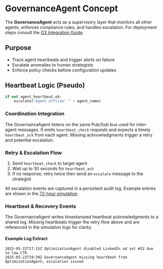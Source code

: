 # GovernanceAgent Concept

The **GovernanceAgent** acts as a supervisory layer that monitors all other agents, enforces compliance rules, and handles escalation. For deployment steps consult the [O3 Integration Guide](integration_guide_o3.md).

## Purpose
- Track agent heartbeats and trigger alerts on failure
- Escalate anomalies to human strategists
- Enforce policy checks before configuration updates

## Heartbeat Logic (Pseudo)

```python
if not agent_heartbeat.ok:
    escalate("Agent offline: " + agent_name)

```

### Coordination Integration

The GovernanceAgent listens on the same Pub/Sub bus used for inter-agent messages. It emits `heartbeat_check` requests and expects a timely `heartbeat_ack` from each agent. Missing acknowledgments trigger a retry and potential escalation.

### Retry & Escalation Flow

1. Send `heartbeat_check` to target agent
2. Wait up to 30 seconds for `heartbeat_ack`
3. If no response, retry twice then send an `escalate` message to the strategist

All escalation events are captured in a persistent audit log. Example entries are shown in the [72-hour simulation](simulations/72hr_campaign_sim.md#sample-log-snippet).

### Heartbeat & Recovery Events
The GovernanceAgent writes timestamped heartbeat acknowledgments to a shared log. Missing heartbeats trigger the retry flow above and are referenced in the simulation logs for clarity.

#### Example Log Extract

```text
2025-05-22T17:15Z OptimizationAgent disabled LinkedIn ad set #32 due to low CTR
2025-05-22T19:30Z GovernanceAgent missing heartbeat from OptimizationAgent; escalation issued
```
